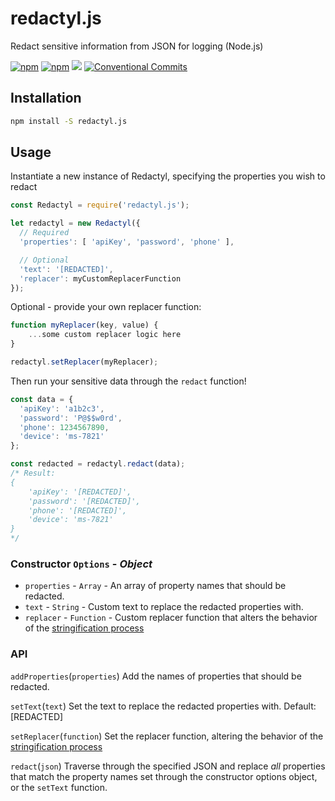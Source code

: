 # redactyl.js
Redact sensitive information from JSON for logging (Node.js)

<p>
<a href="https://www.npmjs.com/package/redactyl.js"><img alt="npm" src="https://img.shields.io/npm/v/redactyl.js"></a>
<a href="https://www.npmjs.com/package/redactyl.js"><img alt="npm" src="https://img.shields.io/npm/dw/redactyl.js"></a>
<a href="https://codecov.io/gh/rcjpisani/redactyl.js" ><img src="https://codecov.io/gh/rcjpisani/redactyl.js/branch/master/graph/badge.svg?token=5RH52T7NXD"/></a>
<a href="https://conventionalcommits.org"><img alt="Conventional Commits" src="https://img.shields.io/badge/Conventional%20Commits-1.0.0-%23FE5196?logo=conventionalcommits&logoColor=white"/></a>
</p>

## Installation
```sh
npm install -S redactyl.js
```

## Usage
Instantiate a new instance of Redactyl, specifying the properties you wish to redact

```javascript
const Redactyl = require('redactyl.js');

let redactyl = new Redactyl({
  // Required
  'properties': [ 'apiKey', 'password', 'phone' ],

  // Optional
  'text': '[REDACTED]',
  'replacer': myCustomReplacerFunction
});
```

Optional - provide your own replacer function:

```javascript
function myReplacer(key, value) {
    ...some custom replacer logic here
}

redactyl.setReplacer(myReplacer);
```

Then run your sensitive data through the `redact` function!

```javascript
const data = {
  'apiKey': 'a1b2c3',
  'password': 'P@$$w0rd',
  'phone': 1234567890,
  'device': 'ms-7821'
};

const redacted = redactyl.redact(data);
/* Result:
{
    'apiKey': '[REDACTED]',
    'password': '[REDACTED]',
    'phone': '[REDACTED]',
    'device': 'ms-7821'
}
*/
```

### Constructor `Options` - *Object*
- `properties` - `Array` - An array of property names that should be redacted.
- `text` - `String` - Custom text to replace the redacted properties with.
- `replacer` - `Function` - Custom replacer function that alters the behavior of the [stringification process](https://developer.mozilla.org/en-US/docs/Web/JavaScript/Reference/Global_Objects/JSON/stringify#the_replacer_parameter|MDN)

### API
`addProperties`(`properties`)
Add the names of properties that should be redacted.

`setText`(`text`)
Set the text to replace the redacted properties with. Default: [REDACTED]

`setReplacer`(`function`)
Set the replacer function, altering the behavior of the [stringification process](https://developer.mozilla.org/en-US/docs/Web/JavaScript/Reference/Global_Objects/JSON/stringify#the_replacer_parameter|MDN)

`redact`(`json`)
Traverse through the specified JSON and replace *all* properties that match the property names set through the constructor options object, or the `setText` function.
